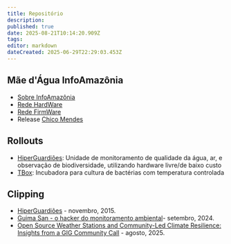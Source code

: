 ```yaml
---
title: Repositório
description: 
published: true
date: 2025-08-21T10:14:20.909Z
tags: 
editor: markdown
dateCreated: 2025-06-29T22:29:03.453Z
---
```



## Mãe d'Água InfoAmazônia
- [Sobre InfoAmazônia](https://infoamazonia.org/project/rede-infoamazonia/)
- [Rede HardWare](https://github.com/guimasan/maedagua-chicomendes/tree/main/rede-hardware-master)
- [Rede FirmWare](https://github.com/guimasan/maedagua-chicomendes/tree/main/rede-firmware-master)
- Release [Chico Mendes](/projetos/maedagua/repo/chicomendes)

## Rollouts
- [HiperGuardiões](/projetos/maedagua/repo/hiperguardioes): Unidade de monitoramento de qualidade da água, ar, e observação de biodiversidade, utilizando hardware livre/de baixo custo
- [TBox](/projetos/maedagua/repo/tbox): Incubadora para cultura de bactérias com temperatura controlada

## Clipping
- [HiperGuardiões](https://innovacionciudadana.org/proyecto/hiperguadianes/) - novembro, 2015.
- [Guima San - o hacker do monitoramento ambiental](https://em-rede.com/2024/09/18/guima-san-o-hacker-do-monitoramento-ambiental/)- setembro, 2024.
- [Open Source Weather Stations and Community-Led Climate Resilience: Insights from a GIG Community Call](https://globalinnovationgathering.org/2025/07/24/13th-august-2025-community-call-open-source-weather-stations/) - agosto, 2025.
